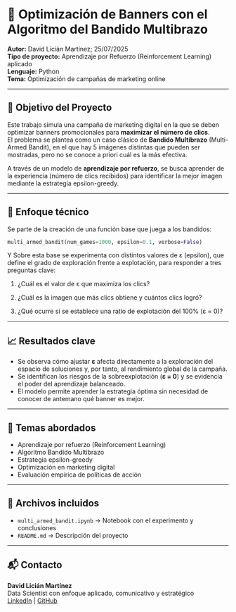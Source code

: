 # 🎯 Optimización de Banners con el Algoritmo del Bandido Multibrazo

**Autor:** David Licián Martínez; 25/07/2025  
**Tipo de proyecto:** Aprendizaje por Refuerzo (Reinforcement Learning) aplicado  
**Lenguaje:** Python  
**Tema:** Optimización de campañas de marketing online

---

## 🧠 Objetivo del Proyecto

Este trabajo simula una campaña de marketing digital en la que se deben optimizar banners promocionales para **maximizar el número de clics**.  
El problema se plantea como un caso clásico de **Bandido Multibrazo** (Multi-Armed Bandit), en el que hay 5 imágenes distintas que pueden ser mostradas, pero no se conoce a priori cuál es la más efectiva.

A través de un modelo de **aprendizaje por refuerzo**, se busca aprender de la experiencia (número de clics recibidos) para identificar la mejor imagen mediante la estrategia epsilon-greedy.

---

## 🔁 Enfoque técnico

Se parte de la creación de una función base que juega a los bandidos:

```python
multi_armed_bandit(num_games=1000, epsilon=0.1, verbose=False)
```

Y Sobre esta base se experimenta con distintos valores de ε (epsilon), que define el grado de exploración frente a explotación, para responder a tres preguntas clave:

1. ¿Cuál es el valor de ε que maximiza los clics?

2. ¿Cuál es la imagen que más clics obtiene y cuántos clics logró?

3. ¿Qué ocurre si se establece una ratio de explotación del 100% (ε = 0)?

---

## 📈 Resultados clave

- Se observa cómo ajustar **ε** afecta directamente a la exploración del espacio de soluciones y, por tanto, al rendimiento global de la campaña.
- Se identifican los riesgos de la sobreexplotación (**ε = 0**) y se evidencia el poder del aprendizaje balanceado.
- El modelo permite aprender la estrategia óptima sin necesidad de conocer de antemano qué banner es mejor.

---

## 🧪 Temas abordados

- Aprendizaje por refuerzo (Reinforcement Learning)  
- Algoritmo Bandido Multibrazo  
- Estrategia epsilon-greedy  
- Optimización en marketing digital  
- Evaluación empírica de políticas de acción

---

## 🧾 Archivos incluidos

- `multi_armed_bandit.ipynb` → Notebook con el experimento y conclusiones  
- `README.md` → Descripción del proyecto

---

## 📬 Contacto

**David Licián Martínez**  
Data Scientist con enfoque aplicado, comunicativo y estratégico  
[LinkedIn](https://www.linkedin.com/in/david-lician-martinez/) | [GitHub](https://github.com/David-Lician-Martinez)
